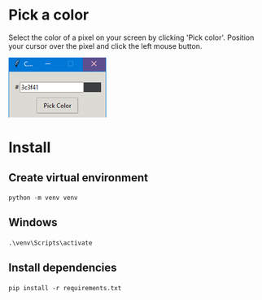 # Pick a color

Select the color of a pixel on your screen by clicking 'Pick color'. Position your cursor over the pixel and click the left mouse button. 


![alt text](doc/color-picker.PNG "Color picker")

# Install

## Create virtual environment

``
python -m venv venv
``

## Windows

``
.\venv\Scripts\activate
``

## Install dependencies

``
pip install -r requirements.txt
``